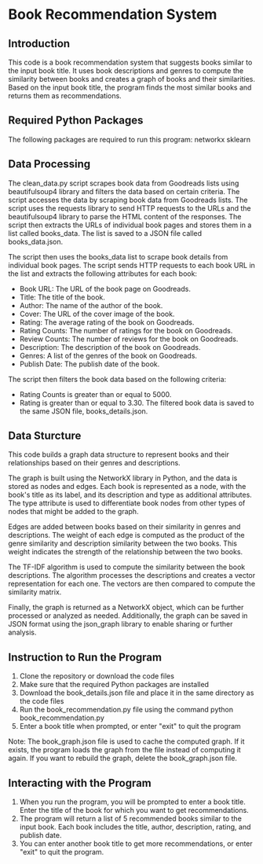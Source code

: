 # Book Recommendation System

## Introduction
This code is a book recommendation system that suggests books similar to the input book title. It uses book descriptions and genres to compute the similarity between books and creates a graph of books and their similarities. Based on the input book title, the program finds the most similar books and returns them as recommendations.

## Required Python Packages
The following packages are required to run this program:
networkx
sklearn

## Data Processing
The clean_data.py script scrapes book data from Goodreads lists using beautifulsoup4 library and filters the data based on certain criteria.
The script accesses the data by scraping book data from Goodreads lists. The script uses the requests library to send HTTP requests to the URLs and the beautifulsoup4 library to parse the HTML content of the responses. The script then extracts the URLs of individual book pages and stores them in a list called books_data. The list is saved to a JSON file called books_data.json.

The script then uses the books_data list to scrape book details from individual book pages. The script sends HTTP requests to each book URL in the list and extracts the following attributes for each book:
* Book URL: The URL of the book page on Goodreads.
* Title: The title of the book.
* Author: The name of the author of the book.
* Cover: The URL of the cover image of the book.
* Rating: The average rating of the book on Goodreads.
* Rating Counts: The number of ratings for the book on Goodreads.
* Review Counts: The number of reviews for the book on Goodreads.
* Description: The description of the book on Goodreads.
* Genres: A list of the genres of the book on Goodreads.
* Publish Date: The publish date of the book.

The script then filters the book data based on the following criteria:
* Rating Counts is greater than or equal to 5000.
* Rating is greater than or equal to 3.30.
The filtered book data is saved to the same JSON file, books_details.json.

## Data Sturcture
This code builds a graph data structure to represent books and their relationships based on their genres and descriptions.

The graph is built using the NetworkX library in Python, and the data is stored as nodes and edges. Each book is represented as a node, with the book's title as its label, and its description and type as additional attributes. The type attribute is used to differentiate book nodes from other types of nodes that might be added to the graph.

Edges are added between books based on their similarity in genres and descriptions. The weight of each edge is computed as the product of the genre similarity and description similarity between the two books. This weight indicates the strength of the relationship between the two books.

The TF-IDF algorithm is used to compute the similarity between the book descriptions. The algorithm processes the descriptions and creates a vector representation for each one. The vectors are then compared to compute the similarity matrix.

Finally, the graph is returned as a NetworkX object, which can be further processed or analyzed as needed. Additionally, the graph can be saved in JSON format using the json_graph library to enable sharing or further analysis.

## Instruction to Run the Program
1. Clone the repository or download the code files
2. Make sure that the required Python packages are installed
3. Download the book_details.json file and place it in the same directory as the code files
4. Run the book_recommendation.py file using the command python book_recommendation.py
5. Enter a book title when prompted, or enter "exit" to quit the program

Note: The book_graph.json file is used to cache the computed graph. If it exists, the program loads the graph from the file instead of computing it again. If you want to rebuild the graph, delete the book_graph.json file.

## Interacting with the Program
1. When you run the program, you will be prompted to enter a book title. Enter the title of the book for which you want to get recommendations.
2. The program will return a list of 5 recommended books similar to the input book. Each book includes the title, author, description, rating, and publish date.
3. You can enter another book title to get more recommendations, or enter "exit" to quit the program.